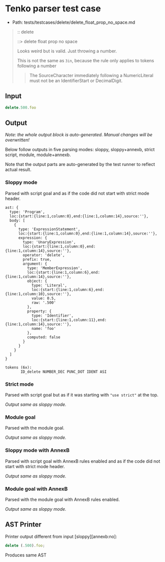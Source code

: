 # Tenko parser test case

- Path: tests/testcases/delete/delete_float_prop_no_space.md

> :: delete
>
> ::> delete float prop no space
>
> Looks weird but is valid. Just throwing a number.
>
> This is not the same as `3in`, because the rule only applies to tokens following a number
>
> > The SourceCharacter immediately following a NumericLiteral must not be an IdentifierStart or DecimalDigit.

## Input

`````js
delete.500.foo
`````

## Output

_Note: the whole output block is auto-generated. Manual changes will be overwritten!_

Below follow outputs in five parsing modes: sloppy, sloppy+annexb, strict script, module, module+annexb.

Note that the output parts are auto-generated by the test runner to reflect actual result.

### Sloppy mode

Parsed with script goal and as if the code did not start with strict mode header.

`````
ast: {
  type: 'Program',
  loc:{start:{line:1,column:0},end:{line:1,column:14},source:''},
  body: [
    {
      type: 'ExpressionStatement',
      loc:{start:{line:1,column:0},end:{line:1,column:14},source:''},
      expression: {
        type: 'UnaryExpression',
        loc:{start:{line:1,column:0},end:{line:1,column:14},source:''},
        operator: 'delete',
        prefix: true,
        argument: {
          type: 'MemberExpression',
          loc:{start:{line:1,column:6},end:{line:1,column:14},source:''},
          object: {
            type: 'Literal',
            loc:{start:{line:1,column:6},end:{line:1,column:10},source:''},
            value: 0.5,
            raw: '.500'
          },
          property: {
            type: 'Identifier',
            loc:{start:{line:1,column:11},end:{line:1,column:14},source:''},
            name: 'foo'
          },
          computed: false
        }
      }
    }
  ]
}

tokens (6x):
       ID_delete NUMBER_DEC PUNC_DOT IDENT ASI
`````

### Strict mode

Parsed with script goal but as if it was starting with `"use strict"` at the top.

_Output same as sloppy mode._

### Module goal

Parsed with the module goal.

_Output same as sloppy mode._

### Sloppy mode with AnnexB

Parsed with script goal with AnnexB rules enabled and as if the code did not start with strict mode header.

_Output same as sloppy mode._

### Module goal with AnnexB

Parsed with the module goal with AnnexB rules enabled.

_Output same as sloppy mode._

## AST Printer

Printer output different from input [sloppy][annexb:no]:

````js
delete (.500).foo;
````

Produces same AST
